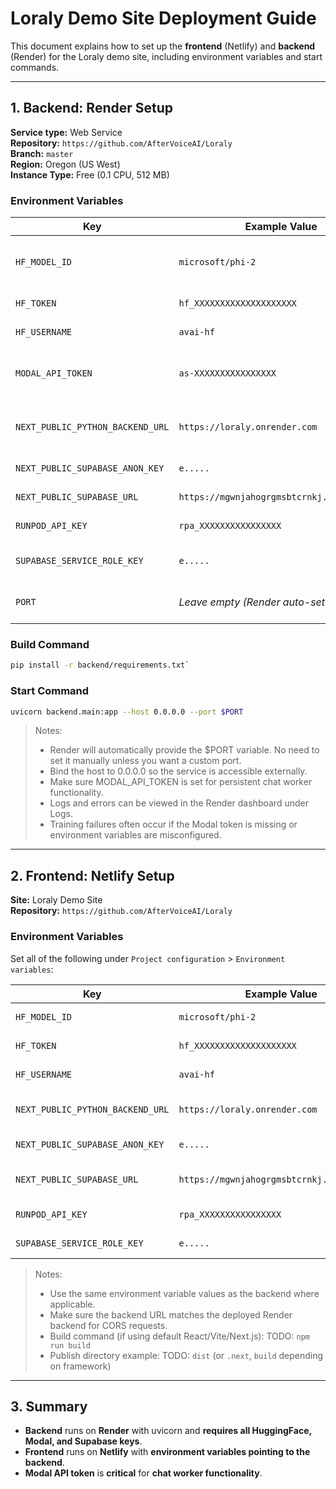 # Loraly Demo Site Deployment Guide

This document explains how to set up the **frontend** (Netlify) and **backend** (Render) for the Loraly demo site, including environment variables and start commands.

---

## 1. Backend: Render Setup

**Service type:** Web Service  
**Repository:** `https://github.com/AfterVoiceAI/Loraly`  
**Branch:** `master`  
**Region:** Oregon (US West)  
**Instance Type:** Free (0.1 CPU, 512 MB)

### Environment Variables

| Key | Example Value | Notes |
|-----|---------------|-------|
| `HF_MODEL_ID` | `microsoft/phi-2` | HuggingFace model ID used for training |
| `HF_TOKEN` | `hf_XXXXXXXXXXXXXXXXXXXX` | HuggingFace API token |
| `HF_USERNAME` | `avai-hf` | HuggingFace username |
| `MODAL_API_TOKEN` | `as-XXXXXXXXXXXXXXXX` | Modal API token for persistent chat workers |
| `NEXT_PUBLIC_PYTHON_BACKEND_URL` | `https://loraly.onrender.com` | Backend URL for frontend to call |
| `NEXT_PUBLIC_SUPABASE_ANON_KEY` | `e.....` | Supabase anon key |
| `NEXT_PUBLIC_SUPABASE_URL` | `https://mgwnjahogrgmsbtcrnkj.supabase.co` | Supabase project URL |
| `RUNPOD_API_KEY` | `rpa_XXXXXXXXXXXXXXXX` | RunPod API key |
| `SUPABASE_SERVICE_ROLE_KEY` | `e.....` | Supabase service role key |
| `PORT` | *Leave empty (Render auto-sets to 10000)* | Optional, default is 10000 |

### Build Command

```bash
pip install -r backend/requirements.txt`
```

### Start Command

```bash
uvicorn backend.main:app --host 0.0.0.0 --port $PORT
```

> Notes:
> - Render will automatically provide the $PORT variable. No need to set it manually unless you want a custom port.
> - Bind the host to 0.0.0.0 so the service is accessible externally.
> - Make sure MODAL_API_TOKEN is set for persistent chat worker functionality.
> - Logs and errors can be viewed in the Render dashboard under Logs.
> - Training failures often occur if the Modal token is missing or environment variables are misconfigured.

---

## 2. Frontend: Netlify Setup

**Site:** Loraly Demo Site  
**Repository:** `https://github.com/AfterVoiceAI/Loraly`

### Environment Variables
Set all of the following under `Project configuration` > `Environment variables`:

| Key | Example Value | Notes |
|-----|---------------|-------|
| `HF_MODEL_ID` | `microsoft/phi-2` | Same as backend |
| `HF_TOKEN` | `hf_XXXXXXXXXXXXXXXXXXXX` | Same as backend |
| `HF_USERNAME` | `avai-hf` | Same as backend |
| `NEXT_PUBLIC_PYTHON_BACKEND_URL` | `https://loraly.onrender.com` | Points to Render backend |
| `NEXT_PUBLIC_SUPABASE_ANON_KEY` | `e.....` | Supabase anon key |
| `NEXT_PUBLIC_SUPABASE_URL` | `https://mgwnjahogrgmsbtcrnkj.supabase.co` | Supabase project URL |
| `RUNPOD_API_KEY` | `rpa_XXXXXXXXXXXXXXXX` | Same as backend |
| `SUPABASE_SERVICE_ROLE_KEY` | `e.....` | Same as backend |

> Notes:
> - Use the same environment variable values as the backend where applicable.
> - Make sure the backend URL matches the deployed Render backend for CORS requests.
> - Build command (if using default React/Vite/Next.js): TODO: `npm run build`
> - Publish directory example: TODO: `dist` (or `.next`, `build` depending on framework)

---

## 3. Summary

- **Backend** runs on **Render** with uvicorn and **requires all HuggingFace, Modal, and Supabase keys**.
- **Frontend** runs on **Netlify** with **environment variables pointing to the backend**.
- **Modal API token** is **critical** for **chat worker functionality**.